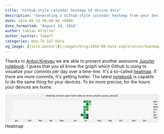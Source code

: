 ```yaml
---
title: "Github-style calendar heatmap of device data"
description: "Generating a Github-style calendar heatmap from your device data."
date: 2016-08-19 06:00:00 +0000
date_formatted: "August 19, 2016"
author: Fabian Affolter
author_twitter: fabaff
categories: How-To IoT-Data
og_image: {{site.baseurl}}/images/blog/2016-08-data-exploration/heatmap.png
---
```



Thanks to [Anton Kireyeu](https://github.com/kireyeu) we are able to present another awesome [Jupyter notebook]. I guess that you all know the graph which Github is using to visualize your commits per day over a time-line. It's a so-called [heatmap]. If there are more commits, it's getting hotter. The latest [notebook][nb-prev] is capable to do the same thing for your devices. To be more precise, for the hours your devices are home.

<p class='img'>
<img src='/images/blog/2016-08-data-exploration/heatmap.png'>
Heatmap
</p>

[heatmap]: https://en.wikipedia.org/wiki/Heat_map
[Jupyter notebook]: https://jupyter.org/
[nb-prev]: https://nbviewer.org/github/home-assistant/home-assistant-notebooks/blob/master/other/DataExploration-2/DataExploration-2.ipynb
